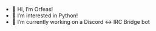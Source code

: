 - 👋 Hi, I’m Orfeas!
- 👀 I’m interested in Python!
- 🌱 I’m currently working on a Discord <-> IRC Bridge bot

<!---
OrpheusGr/OrpheusGr is a ✨ special ✨ repository because its `README.md` (this file) appears on your GitHub profile.
You can click the Preview link to take a look at your changes.
--->
